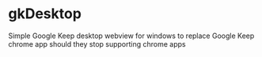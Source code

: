 # gkDesktop
Simple Google Keep desktop webview for windows to replace Google Keep chrome app should they stop supporting chrome apps
